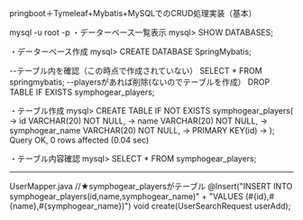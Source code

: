 pringboot＋Tymeleaf+Mybatis+MySQLでのCRUD処理実装（基本）

mysql -u root -p
・データーベース一覧表示
mysql> SHOW DATABASES;

・データーベース作成
mysql> CREATE DATABASE SpringMybatis;

--テーブル内を確認（この時点で作成されていない）
SELECT * FROM springmybatis;
--playersがあれば削除(ないのでテーブルを作成）
DROP TABLE IF EXISTS symphogear_players;

・テーブル作成
mysql> CREATE TABLE IF NOT EXISTS symphogear_players(
    -> id VARCHAR(20) NOT NULL,
    -> name VARCHAR(20) NOT NULL,
    -> symphogear_name VARCHAR(20) NOT NULL,
    -> PRIMARY KEY(id)
    -> );
Query OK, 0 rows affected (0.04 sec)

・テーブル内容確認
mysql> SELECT * FROM symphogear_players;

___________________________________________________
UserMapper.java
//★symphogear_playersがテーブル
    @Insert("INSERT INTO symphogear_players(id,name,symphogear_name)"
            + "VALUES (#{id},#{name},#{symphogear_name})")
    void create(UserSearchRequest userAdd);
